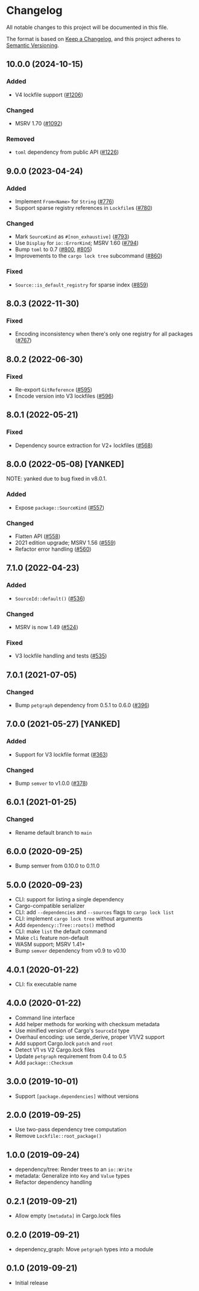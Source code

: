 # Changelog
All notable changes to this project will be documented in this file.

The format is based on [Keep a Changelog](https://keepachangelog.com/en/1.0.0/),
and this project adheres to [Semantic Versioning](https://semver.org/spec/v2.0.0.html).

## 10.0.0 (2024-10-15)
### Added
- V4 lockfile support ([#1206])

### Changed
- MSRV 1.70 ([#1092])

### Removed
- `toml` dependency from public API ([#1226])

[#1092]: https://github.com/RustSec/rustsec/pull/1092
[#1206]: https://github.com/RustSec/rustsec/pull/1206
[#1226]: https://github.com/RustSec/rustsec/pull/1226

## 9.0.0 (2023-04-24)
### Added
- Implement `From<Name>` for `String` ([#776])
- Support sparse registry references in `Lockfile`s ([#780])

### Changed
- Mark `SourceKind` as `#[non_exhaustive]` ([#793])
- Use `Display` for `io::ErrorKind`; MSRV 1.60 ([#794])
- Bump `toml` to 0.7 ([#800], [#805])
- Improvements to the `cargo lock tree` subcommand ([#860])

### Fixed
- `Source::is_default_registry` for sparse index ([#859])

[#776]: https://github.com/RustSec/rustsec/pull/776
[#780]: https://github.com/RustSec/rustsec/pull/780
[#793]: https://github.com/RustSec/rustsec/pull/793
[#794]: https://github.com/RustSec/rustsec/pull/794
[#800]: https://github.com/RustSec/rustsec/pull/800
[#805]: https://github.com/RustSec/rustsec/pull/805
[#859]: https://github.com/RustSec/rustsec/pull/859
[#860]: https://github.com/RustSec/rustsec/pull/860

## 8.0.3 (2022-11-30)
### Fixed
- Encoding inconsistency when there's only one registry for all packages ([#767])

[#767]: https://github.com/RustSec/rustsec/pull/767

## 8.0.2 (2022-06-30)
### Fixed
- Re-export `GitReference` ([#595])
- Encode version into V3 lockfiles ([#596])

[#595]: https://github.com/RustSec/rustsec/pull/595
[#596]: https://github.com/RustSec/rustsec/pull/596

## 8.0.1 (2022-05-21)
### Fixed
- Dependency source extraction for V2+ lockfiles ([#568])

[#568]: https://github.com/RustSec/rustsec/pull/568

## 8.0.0 (2022-05-08) [YANKED]
NOTE: yanked due to bug fixed in v8.0.1.

### Added
- Expose `package::SourceKind` ([#557])

### Changed
- Flatten API ([#558])
- 2021 edition upgrade; MSRV 1.56 ([#559])
- Refactor error handling ([#560])

[#557]: https://github.com/RustSec/rustsec/pull/557
[#558]: https://github.com/RustSec/rustsec/pull/558
[#559]: https://github.com/RustSec/rustsec/pull/559
[#560]: https://github.com/RustSec/rustsec/pull/560

## 7.1.0 (2022-04-23)
### Added
- `SourceId::default()` ([#536])

### Changed
- MSRV is now 1.49 ([#524])

### Fixed
- V3 lockfile handling and tests ([#535])

[#524]: https://github.com/RustSec/rustsec/pull/524
[#535]: https://github.com/RustSec/rustsec/pull/535
[#536]: https://github.com/RustSec/rustsec/pull/536

## 7.0.1 (2021-07-05)
### Changed
- Bump `petgraph` dependency from 0.5.1 to 0.6.0 ([#396])

[#396]: https://github.com/RustSec/rustsec/pull/396

## 7.0.0 (2021-05-27) [YANKED]
### Added
- Support for V3 lockfile format ([#363])

### Changed
- Bump `semver` to v1.0.0 ([#378])

[#363]: https://github.com/RustSec/rustsec/pull/363
[#378]: https://github.com/RustSec/rustsec/pull/378

## 6.0.1 (2021-01-25)
### Changed
-  Rename default branch to `main`

## 6.0.0 (2020-09-25)
- Bump semver from 0.10.0 to 0.11.0

## 5.0.0 (2020-09-23)
- CLI: support for listing a single dependency
- Cargo-compatible serializer
- CLI: add `--dependencies` and `--sources` flags to `cargo lock list`
- CLI: implement `cargo lock tree` without arguments
- Add `dependency::Tree::roots()` method
- CLI: make `list` the default command
- Make `cli` feature non-default
- WASM support; MSRV 1.41+
- Bump `semver` dependency from v0.9 to v0.10

## 4.0.1 (2020-01-22)
- CLI: fix executable name

## 4.0.0 (2020-01-22)
- Command line interface
- Add helper methods for working with checksum metadata
- Use minified version of Cargo's `SourceId` type
- Overhaul encoding: use serde_derive, proper V1/V2 support
- Add support Cargo.lock `patch` and `root`
- Detect V1 vs V2 Cargo.lock files
- Update `petgraph` requirement from 0.4 to 0.5
- Add `package::Checksum`

## 3.0.0 (2019-10-01)
- Support `[package.dependencies]` without versions

## 2.0.0 (2019-09-25)
- Use two-pass dependency tree computation
- Remove `Lockfile::root_package()`

## 1.0.0 (2019-09-24)
- dependency/tree: Render trees to an `io::Write`
- metadata: Generalize into `Key` and `Value` types
- Refactor dependency handling

## 0.2.1 (2019-09-21)
- Allow empty `[metadata]` in Cargo.lock files

## 0.2.0 (2019-09-21)
- dependency_graph: Move `petgraph` types into a module

## 0.1.0 (2019-09-21)
- Initial release
